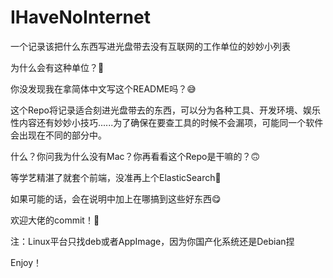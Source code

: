 # IHaveNoInternet

一个记录该把什么东西写进光盘带去没有互联网的工作单位的妙妙小列表

为什么会有这种单位？🤔

你没发现我在拿简体中文写这个README吗？😅

这个Repo将记录适合刻进光盘带去的东西，可以分为各种工具、开发环境、娱乐性内容还有妙妙小技巧......为了确保在要查工具的时候不会漏项，可能同一个软件会出现在不同的部分中。

什么？你问我为什么没有Mac？你再看看这个Repo是干嘛的？🙃

等学艺精湛了就套个前端，没准再上个ElasticSearch🤪

如果可能的话，会在说明中加上在哪搞到这些好东西😋

欢迎大佬的commit！🤗

注：Linux平台只找deb或者AppImage，因为你国产化系统还是Debian捏

Enjoy！
